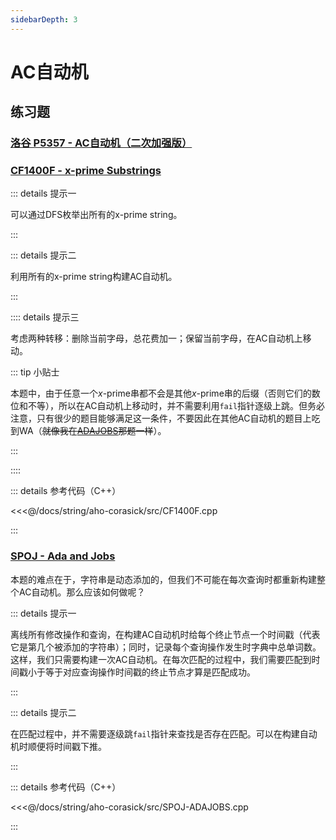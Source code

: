 ```yaml
---
sidebarDepth: 3
---
```


# AC自动机

## 练习题

### [洛谷 P5357 - AC自动机（二次加强版）](https://www.luogu.com.cn/problem/P5357)

### [CF1400F - x-prime Substrings](https://codeforces.com/contest/1400/problem/F)

::: details 提示一

可以通过DFS枚举出所有的x-prime string。

:::

::: details 提示二

利用所有的x-prime string构建AC自动机。

:::

:::: details 提示三

考虑两种转移：删除当前字母，总花费加一；保留当前字母，在AC自动机上移动。

::: tip 小贴士

本题中，由于任意一个$x$-prime串都不会是其他$x$-prime串的后缀（否则它们的数位和不等），所以在AC自动机上移动时，并不需要利用`fail`指针逐级上跳。但务必注意，只有很少的题目能够满足这一条件，不要因此在其他AC自动机的题目上吃到WA（~~就像我在[ADAJOBS](./#spoj-ada-and-jobs)那题一样~~）。

:::

::::

::: details 参考代码（C++）

<<<@/docs/string/aho-corasick/src/CF1400F.cpp

:::

### [SPOJ - Ada and Jobs](https://www.spoj.com/problems/ADAJOBS/)

本题的难点在于，字符串是动态添加的，但我们不可能在每次查询时都重新构建整个AC自动机。那么应该如何做呢？

::: details 提示一

离线所有修改操作和查询，在构建AC自动机时给每个终止节点一个时间戳（代表它是第几个被添加的字符串）；同时，记录每个查询操作发生时字典中总单词数。这样，我们只需要构建一次AC自动机。在每次匹配的过程中，我们需要匹配到时间戳小于等于对应查询操作时间戳的终止节点才算是匹配成功。

:::

::: details 提示二

在匹配过程中，并不需要逐级跳`fail`指针来查找是否存在匹配。可以在构建自动机时顺便将时间戳下推。

:::

::: details 参考代码（C++）

<<<@/docs/string/aho-corasick/src/SPOJ-ADAJOBS.cpp

:::
